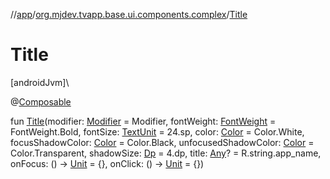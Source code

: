 //[app](../../index.md)/[org.mjdev.tvapp.base.ui.components.complex](index.md)/[Title](-title.md)

# Title

[androidJvm]\

@[Composable](https://developer.android.com/reference/kotlin/androidx/compose/runtime/Composable.html)

fun [Title](-title.md)(modifier: [Modifier](https://developer.android.com/reference/kotlin/androidx/compose/ui/Modifier.html) = Modifier, fontWeight: [FontWeight](https://developer.android.com/reference/kotlin/androidx/compose/ui/text/font/FontWeight.html) = FontWeight.Bold, fontSize: [TextUnit](https://developer.android.com/reference/kotlin/androidx/compose/ui/unit/TextUnit.html) = 24.sp, color: [Color](https://developer.android.com/reference/kotlin/androidx/compose/ui/graphics/Color.html) = Color.White, focusShadowColor: [Color](https://developer.android.com/reference/kotlin/androidx/compose/ui/graphics/Color.html) = Color.Black, unfocusedShadowColor: [Color](https://developer.android.com/reference/kotlin/androidx/compose/ui/graphics/Color.html) = Color.Transparent, shadowSize: [Dp](https://developer.android.com/reference/kotlin/androidx/compose/ui/unit/Dp.html) = 4.dp, title: [Any](https://kotlinlang.org/api/latest/jvm/stdlib/kotlin/-any/index.html)? = R.string.app_name, onFocus: () -&gt; [Unit](https://kotlinlang.org/api/latest/jvm/stdlib/kotlin/-unit/index.html) = {}, onClick: () -&gt; [Unit](https://kotlinlang.org/api/latest/jvm/stdlib/kotlin/-unit/index.html) = {})
